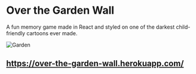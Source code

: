 # Over the Garden Wall

A fun memory game made in React and styled on one of the darkest child-friendly cartoons ever made.


![Garden](https://user-images.githubusercontent.com/47612529/70869515-9ff19880-1f40-11ea-857d-f74cd244cdc8.PNG)




##  https://over-the-garden-wall.herokuapp.com/
